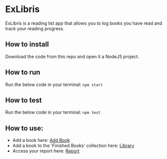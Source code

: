 # ExLibris

ExLibris is a reading list app that allows you to log books you have read and track your reading progress.

## How to install

Download the code from this repo and open it a NodeJS project.

## How to run

Run the below code in your terminal:
`npm start`

## How to test

Run the below code in your terminal:
`npm test`

## How to use:

- Add a book here:
  [Add Book](http://localhost:8000/admin/add-book)
- Add a book to the 'Finished Books' collection here:
  [Library](http://localhost:8000/)
- Access your report here:
  [Report](http://localhost:8000/report)
